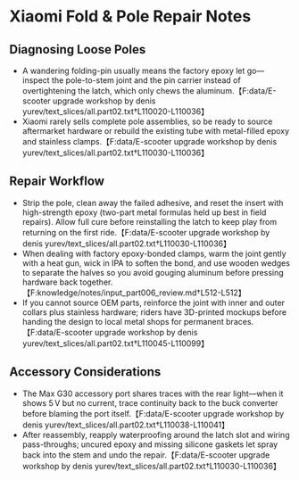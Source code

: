 # Xiaomi Fold & Pole Repair Notes

## Diagnosing Loose Poles
- A wandering folding-pin usually means the factory epoxy let go—inspect the pole-to-stem joint and the pin carrier instead of overtightening the latch, which only chews the aluminum.【F:data/E-scooter upgrade workshop by denis yurev/text_slices/all.part02.txt†L110020-L110036】
- Xiaomi rarely sells complete pole assemblies, so be ready to source aftermarket hardware or rebuild the existing tube with metal-filled epoxy and stainless clamps.【F:data/E-scooter upgrade workshop by denis yurev/text_slices/all.part02.txt†L110030-L110036】

## Repair Workflow
- Strip the pole, clean away the failed adhesive, and reset the insert with high-strength epoxy (two-part metal formulas held up best in field repairs). Allow full cure before reinstalling the latch to keep play from returning on the first ride.【F:data/E-scooter upgrade workshop by denis yurev/text_slices/all.part02.txt†L110030-L110036】
- When dealing with factory epoxy-bonded clamps, warm the joint gently with a heat gun, wick in IPA to soften the bond, and use wooden wedges to separate the halves so you avoid gouging aluminum before pressing hardware back together.【F:knowledge/notes/input_part006_review.md†L512-L512】
- If you cannot source OEM parts, reinforce the joint with inner and outer collars plus stainless hardware; riders have 3D-printed mockups before handing the design to local metal shops for permanent braces.【F:data/E-scooter upgrade workshop by denis yurev/text_slices/all.part02.txt†L110045-L110099】

## Accessory Considerations
- The Max G30 accessory port shares traces with the rear light—when it shows 5 V but no current, trace continuity back to the buck converter before blaming the port itself.【F:data/E-scooter upgrade workshop by denis yurev/text_slices/all.part02.txt†L110038-L110041】
- After reassembly, reapply waterproofing around the latch slot and wiring pass-throughs; uncured epoxy and missing silicone gaskets let spray back into the stem and undo the repair.【F:data/E-scooter upgrade workshop by denis yurev/text_slices/all.part02.txt†L110030-L110036】
